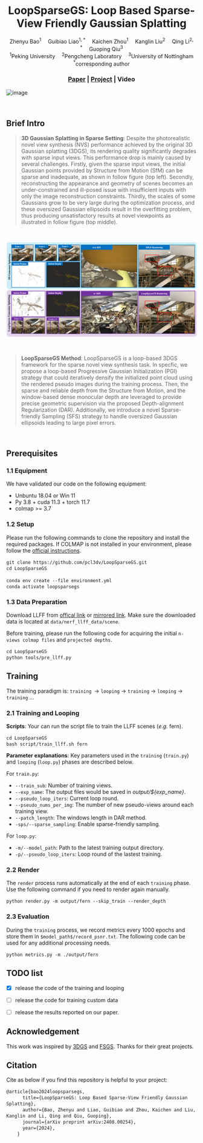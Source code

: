 <div align="center">

<h1>LoopSparseGS: Loop Based Sparse-View Friendly Gaussian Splatting </h1>

<div>
    Zhenyu Bao<sup>1</sup>&emsp;
    Guibiao Liao<sup>1, *</sup>&emsp;
    Kaichen Zhou<sup>1</sup>&emsp;
    Kanglin Liu<sup>2</sup>&emsp;
    Qing Li<sup>2, *</sup>&emsp;
    Guoping Qiu<sup>3</sup>
</div>

<div>
    <sup>1</sup>Peking University&emsp;
    <sup>2</sup>Pengcheng Laboratory&emsp;
    <sup>3</sup>University of Nottingham
</div>

<div>
    <sup>*</sup>corresponding author
</div>

### [Paper](https://arxiv.org/abs/2408.00254) | [Project](https://zhenybao.github.io/LoopSparseGS) | Video

</div>

![image](assets/comparison.gif)

<br>

## Brief Intro
>**3D Gaussian Splatting in Sparse Setting**: Despite the photorealistic novel view synthesis (NVS) performance achieved by the original 3D Gaussian splatting (3DGS), its rendering quality significantly degrades with sparse input views. This performance drop is mainly caused by several challenges. Firstly, given the sparse input views, the initial Gaussian points provided by Structure from Motion (SfM) can be sparse and inadequate, as shown in follow figure (top left). Secondly, reconstructing the appearance and geometry of scenes becomes an under-constrained and ill-posed issue with insufficient inputs with only the image reconstruction constraints. Thirdly, the scales of some Gaussians grow to be very large during the optimization process, and these oversized Gaussian ellipsoids result in the overfitting problem, thus producing unsatisfactory results at novel viewpoints as illustrated in follow figure (top middle).

<br>

![image](assets/teaser.png)

<br>

>**LoopSparseGS Method**: LoopSparseGS is a loop-based 3DGS framework for the sparse novel view synthesis task. In specfic, we propose a loop-based Progressive Gaussian Initialization (PGI) strategy that could iteratively densify the initialized point cloud using the rendered pseudo images during the training process. Then, the sparse and reliable depth from the Structure from Motion, and the window-based dense monocular depth are leveraged to provide precise geometric supervision via the proposed Depth-alignment Regularization (DAR). Additionally, we introduce a novel Sparse-friendly Sampling (SFS) strategy to handle oversized Gaussian ellipsoids leading to large pixel errors.

<br>

## Prerequisites
### 1.1  Equipment

We have validated our code on the following equipment:

- Unbuntu 18.04  or Win 11
- Py 3.8 + cuda 11.3 + torch 11.7
- colmap >= 3.7

### 1.2  Setup

Please run the following commands to clone the repository and install the required packages.
If COLMAP is not installed in your environment, please follow the [official instructions](https://colmap.github.io/install.html).
```
git clone https://github.com/pcl3dv/LoopSparseGS.git
cd LoopSparseGS

conda env create --file environment.yml
conda activate loopsparsegs
```

### 1.3  Data Preparation
Download LLFF from [offical link](https://drive.google.com/drive/folders/128yBriW1IG_3NJ5Rp7APSTZsJqdJdfc1) or [mirrored link](https://drive.google.com/file/d/11PhkBXZZNYTD2emdG1awALlhCnkq7aN-/view). Make sure the downloaded data is located at `data/nerf_llff_data/scene`.

Before training, please run the following code for acquiring the initial `n-views colmap files` and `projected depths`.
```
cd LoopSparseGS
python tools/pre_llff.py
```


## Training
The training paradigm is:
`training `-> `looping` -> `training` -> `looping` -> `training` ... 

### 2.1  Training and Looping
**Scripts**: Your can run the script file to train the LLFF scenes (*e.g.* fern).

```
cd LoopSparseGS
bash script/train_llff.sh fern
```

**Parameter explanations**: Key parameters used in the `training` (`train.py`) and `looping` (`loop.py`) phases are described below.


For `train.py`:
* `--train_sub`: Number of training views.
* `--exp_name`: The output files would be saved in *output/${exp_name}*.
* `--pseudo_loop_iters`: Current loop round.
* `--pseudo_nums_per_img`: The number of new pseudo-views around each training view.
* `--patch_length`: The windows length in DAR method.
* `-sps/--sparse_sampling`: Enable sparse-friendly sampling.

For `loop.py`:
* `-m/--model_path`: Path to the latest training output directory.
* `-p/--pseudo_loop_iters`: Loop round of the lastest training.


### 2.2  Render
The `render` process runs automatically at the end of each `training` phase.
Use the following command if you need to render again manually.

```
python render.py -m output/fern --skip_train --render_depth
```

### 2.3  Evaluation
During the `training` process, we record metrics every 1000 epochs and store them in `$model_path$/record_psnr.txt`.
The following code can be used for any additional processing needs.
```
python metrics.py -m ./output/fern
```


## TODO list
- [x] release the code of the training and looping
- [ ] release the code for training custom data
- [ ] release the results reported on our paper.


## Acknowledgement

This work was inspired by [3DGS](https://github.com/graphdeco-inria/gaussian-splatting) and [FSGS](https://github.com/VITA-Group/FSGS). Thanks for their great projects.


## Citation

Cite as below if you find this repository is helpful to your project:
```
@article{bao2024loopsparsegs,
      title={LoopSparseGS: Loop Based Sparse-View Friendly Gaussian Splatting},
      author={Bao, Zhenyu and Liao, Guibiao and Zhou, Kaichen and Liu, Kanglin and Li, Qing and Qiu, Guoping},
      journal={arXiv preprint arXiv:2408.00254},
      year={2024},
    }
```